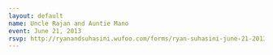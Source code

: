 ```yaml
---
layout: default
name: Uncle Rajan and Auntie Mano
event: June 21, 2013
rsvp: http://ryanandsuhasini.wufoo.com/forms/ryan-suhasini-june-21-2013/
---
```


